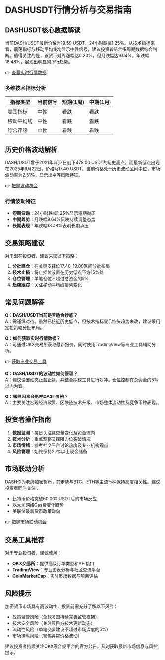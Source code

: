 # DASHUSDT行情分析与交易指南

## DASHUSDT核心数据解读
当前DASH/USDT最新价格为19.59 USDT，24小时跌幅1.25%。从技术指标来看，震荡指标与移动平均线均显示中性信号，建议投资者结合多周期数据综合判断。值得关注的是，该货币对周涨幅达0.20%，但月跌幅达9.64%，年跌幅18.48%，展现出明显的下行趋势。

👉 [查看实时行情数据](https://bit.ly/okx_welcome)

### 多维技术指标分析
| 指标类型       | 当前信号  | 短期(1周) | 中期(1月) |
|----------------|-----------|-----------|-----------|
| 震荡指标       | 中性      | 看跌      | 看跌      |
| 移动平均线     | 中性      | 看跌      | 看跌      |
| 综合评级       | 中性      | 看跌      | 看跌      |

## 历史价格波动解析
DASH/USDT曾于2021年5月7日创下478.00 USDT的历史高点，而最新低点出现在2025年6月22日，价格为17.40 USDT。当前价格处于历史波动区间中位，市场波动率为2.51%，显示出中等风险特征。

👉 [把握波动机会](https://bit.ly/okx_welcome)

### 行情波动特征
- **短期波动**：24小时跌幅1.25%显示短期抛压
- **中期趋势**：月跌幅9.64%反映持续调整态势
- **长期表现**：年跌幅18.48%表明长期承压

## 交易策略建议
对于潜在投资者，建议采取以下策略：
1. **分批建仓**：在关键支撑位17.40-19.00区间分批布局
2. **技术止损**：将止损位设置在历史低点下方15%处
3. **仓位管理**：单笔仓位不超过总资金的5%
4. **趋势跟踪**：关注移动平均线排列变化

## 常见问题解答
**Q：DASH/USDT当前是否适合抄底？**  
A：需谨慎对待。虽然已接近历史低点，但技术指标显示空头趋势未改，建议采用定投策略分批布局。

**Q：如何获取实时行情数据？**  
A：可通过OKX交易所获取最新报价，同时使用TradingView等专业工具辅助分析。

👉 [获取专业交易工具](https://bit.ly/okx_welcome)

**Q：DASH/USDT的波动性如何管理？**  
A：建议设置动态止盈止损，并结合期权工具进行对冲。仓位控制在总资金的5%以内为宜。

**Q：哪些因素会影响DASH价格？**  
A：主要关注宏观经济政策、区块链技术升级、市场整体流动性及竞争币种表现。

## 投资者操作指南
1. **数据监测**：每日关注成交量变化及资金流向
2. **技术分析**：重点观察支撑阻力位突破情况
3. **市场情绪**：参考社交平台讨论热度及专业机构观点
4. **风险管理**：始终保持20%以上现金储备

## 市场联动分析
DASH作为老牌加密货币，其走势与BTC、ETH等主流币种保持高度相关性。建议投资者同时关注：
- 比特币价格突破60,000 USDT后的市场反应
- 以太坊网络Gas费变化趋势
- 美联储最新货币政策动向

👉 [把握市场联动机会](https://bit.ly/okx_welcome)

## 交易工具推荐
对于专业投资者，建议使用：
- **OKX交易所**：提供高级订单类型和API接口
- **TradingView**：专业图表分析与社区交流平台
- **CoinMarketCap**：实时市场数据与项目评估

## 风险提示
加密货币市场具有高波动性，投资前需充分了解以下风险：
- 政策监管风险（全球多国持续完善监管框架）
- 技术安全风险（关注项目方技术更新动态）
- 流动性风险（单笔交易建议不超过市场深度的5%）
- 市场操纵风险（警惕异常价格波动）

建议投资者持续关注OKX等合规平台的官方公告，及时获取最新市场信息与风控提示。